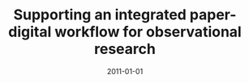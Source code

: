 ---
# Documentation: https://wowchemy.com/docs/managing-content/

title: Supporting an integrated paper-digital workflow for observational research
subtitle: ''
summary: '<b>IUI 2011</b><br/>Paper-digital workflow tool lets researchers annotate paper field notes while simultaneously digitizing observations to a database for analysis. The system tracks handwritten entries and timestamps, linking them to corresponding digital records, enabling smoother transitions between physical note-taking and software review. Field evaluations show reduced transcription errors and improved research efficiency in observational studies.'
authors:
- Nadir Weibel
- Adam Fouse
- Edwin Hutchins
- James D Hollan
tags: []
categories: []
date: '2011-01-01'
lastmod: 2021-09-23T15:50:32-07:00
featured: false
draft: false

# Featured image
# To use, add an image named `featured.jpg/png` to your page's folder.
# Focal points: Smart, Center, TopLeft, Top, TopRight, Left, Right, BottomLeft, Bottom, BottomRight.
image:
  caption: ''
  focal_point: ''
  preview_only: false

# Projects (optional).
#   Associate this post with one or more of your projects.
#   Simply enter your project's folder or file name without extension.
#   E.g. `projects = ["internal-project"]` references `content/project/deep-learning/index.md`.
#   Otherwise, set `projects = []`.
projects: []
publishDate: '2021-09-23T22:50:32.352162Z'
publication_types:
- '1'
abstract: ''
publication: '*Proceedings of the 16th international conference on Intelligent user
  interfaces*'
---